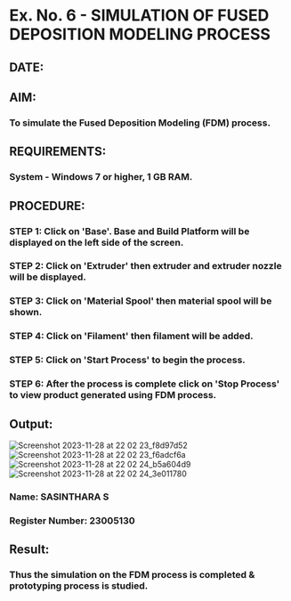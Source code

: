 # Ex. No. 6 - SIMULATION OF FUSED DEPOSITION MODELING PROCESS

## DATE: 
## AIM:
### To simulate the Fused Deposition Modeling (FDM) process.

## REQUIREMENTS:
### System - Windows 7 or higher, 1 GB RAM.

## PROCEDURE:
### STEP 1: Click on 'Base'. Base and Build Platform will be displayed on the left side of the screen.
### STEP 2: Click on 'Extruder' then extruder and extruder nozzle will be displayed.
### STEP 3: Click on 'Material Spool' then material spool will be shown.
### STEP 4: Click on 'Filament' then filament will be added.
### STEP 5: Click on 'Start Process' to begin the process.
### STEP 6: After the process is complete click on 'Stop Process' to view product generated using FDM process.


## Output:
![Screenshot    2023-11-28 at 22 02 23_f8d97d52](https://github.com/sasi1324/Ex.-No---6.-SIMULATION-OF-FUSED-DEPOSITION-MODELING-PROCESS/assets/150313315/b221f18a-9d6a-4cc2-9007-d4366d85b80c)
                      ![Screenshot   2023-11-28 at 22 02 23_f6adcf6a](https://github.com/sasi1324/Ex.-No---6.-SIMULATION-OF-FUSED-DEPOSITION-MODELING-PROCESS/assets/150313315/13b6c9b2-453e-4fb5-a82f-524110f703c8)
![Screenshot    2023-11-28 at 22 02 24_b5a604d9](https://github.com/sasi1324/Ex.-No---6.-SIMULATION-OF-FUSED-DEPOSITION-MODELING-PROCESS/assets/150313315/2e272335-ce52-43bf-8b3d-327ab4926c69)
 ![Screenshot   2023-11-28 at 22 02 24_3e011780](https://github.com/sasi1324/Ex.-No---6.-SIMULATION-OF-FUSED-DEPOSITION-MODELING-PROCESS/assets/150313315/29631c9a-0ef7-4781-a0e9-c9b0d1ea5016)

### Name: SASINTHARA S
### Register Number: 23005130

## Result:
### Thus the simulation on the FDM process is completed & prototyping process is studied.
